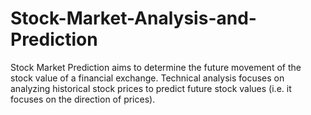 # Stock-Market-Analysis-and-Prediction
Stock Market Prediction aims to determine the future movement of the stock value of a financial exchange. Technical analysis focuses on analyzing historical stock prices to predict future stock values (i.e. it focuses on the direction of prices).
